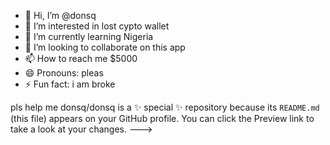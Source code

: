 - 👋 Hi, I’m @donsq
- 👀 I’m interested in lost cypto wallet
- 🌱 I’m currently learning Nigeria
- 💞️ I’m looking to collaborate on this app
- 📫 How to reach me $5000
- 😄 Pronouns: pleas
- ⚡ Fun fact: i am broke

pls help me
donsq/donsq is a ✨ special ✨ repository because its `README.md` (this file) appears on your GitHub profile.
You can click the Preview link to take a look at your changes.
--->
